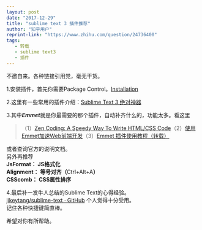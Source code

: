 ```yaml
---
layout: post
date: "2017-12-29"
title: "sublime text 3 插件推荐"
author: "知乎用户"
reprint-link: "https://www.zhihu.com/question/24736400"
tags:
   - 转载
   - sublime text3
   - 插件
---
```


<div class="RichContent-inner"><span class="RichText CopyrightRichText-richText" itemprop="text"><p>不邀自来。各种链接引用党，毫无干货。</p><p>1.安装插件，首先你需要Package Control。<a href="https://link.zhihu.com/?target=https%3A//sublime.wbond.net/installation" class=" wrap external" target="_blank" rel="nofollow noreferrer">Installation</a></p><p>2.这里有一些常用的插件介绍：<a href="https://link.zhihu.com/?target=http%3A//www.cnblogs.com/bananaplan/p/Sublime-Text-3-Powerful.html" class=" wrap external" target="_blank" rel="nofollow noreferrer">Sublime Text 3 绝对神器</a></p>3.其中<b><i>Emmet</i></b>就是你最需要的那个插件，自动补齐什么的，功能太多。看这里<br><blockquote>（1）<a href="https://link.zhihu.com/?target=http%3A//www.smashingmagazine.com/2009/11/21/zen-coding-a-new-way-to-write-html-code/" class=" wrap external" target="_blank" rel="nofollow noreferrer">Zen Coding: A Speedy Way To Write HTML/CSS Code</a>（2）<a href="https://link.zhihu.com/?target=http%3A//www.w3cplus.com/tools/using-emmet-speed-front-end-web-development.html" class=" wrap external" target="_blank" rel="nofollow noreferrer">使用Emmet加速Web前端开发</a>（3）<a href="https://link.zhihu.com/?target=http%3A//www.yunxiu.org/blog/article/5490.htm" class=" wrap external" target="_blank" rel="nofollow noreferrer">Emmet 插件使用教程（转载）</a></blockquote><p>或者查询官方的说明文档。<br>另外再推荐<br><b>JsFormat：                           JS格式化</b><br><strong>Alignment：                         等号对齐（</strong>Ctrl+Alt+A<strong>）</strong><br><strong>CSScomb：                          CSS属性排序</strong></p><p>4.最后补一发牛人总结的Sublime Text的心得经验。<br><a href="https://link.zhihu.com/?target=https%3A//github.com/jikeytang/sublime-text" class=" wrap external" target="_blank" rel="nofollow noreferrer">jikeytang/sublime-text · GitHub</a> 个人觉得十分受用。<br>记住各种快捷键简直棒。</p>希望对你有所帮助。</span><!-- react-empty: 361 --></div>